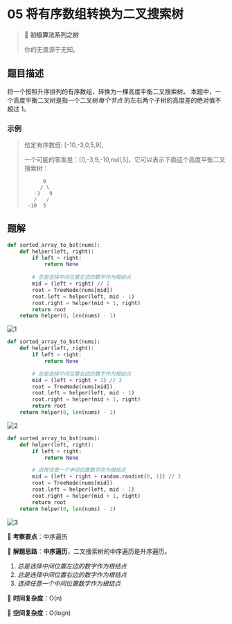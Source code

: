 # 05 将有序数组转换为二叉搜索树

> 🌈 **初级算法系列之树**
>
> 你的无畏源于无知。

## 题目描述

将一个按照升序排列的有序数组，转换为一棵高度平衡二叉搜索树。
本题中，一个高度平衡二叉树是指一个二叉树*每个节点* 的左右两个子树的高度差的绝对值不超过 1。

### 示例

> 给定有序数组: [-10,-3,0,5,9],
>
> 一个可能的答案是：[0,-3,9,-10,null,5]，它可以表示下面这个高度平衡二叉搜索树：
>
> ```shell
>       0
>      / \
>    -3   9
>    /   /
>  -10  5
> ```

## 题解

```python
def sorted_array_to_bst(nums):
    def helper(left, right):
        if left > right:
            return None
        
        # 总是选择中间位置左边的数字作为根结点
        mid = (left + right) // 2
        root = TreeNode(nums[mid])
        root.left = helper(left, mid - 1)
        root.right = helper(mid + 1, right)
        return root
    return helper(0, len(nums) - 1)
```

![1](https://tva1.sinaimg.cn/large/007S8ZIlly1gj1lencajsj30mc0ekgng.jpg)

```python
def sorted_array_to_bst(nums):
    def helper(left, right):
        if left > right:
            return None

        # 总是选择中间位置右边的数字作为根结点
        mid = (left + right + 1) // 2
        root = TreeNode(nums[mid])
        root.left = helper(left, mid - 1)
        root.right = helper(mid + 1, right)
        return root
    return helper(0, len(nums) - 1)
```

![2](https://tva1.sinaimg.cn/large/007S8ZIlly1gj1lf7snebj30mo0ei766.jpg)

```python
def sorted_array_to_bst(nums):
    def helper(left, right):
        if left > right:
            return None

        # 选择任意一个中间位置数字作为根结点
        mid = (left + right + random.randint(0, 1)) // 2
        root = TreeNode(nums[mid])
        root.left = helper(left, mid - 1)
        root.right = helper(mid + 1, right)
        return root
    return helper(0, len(nums) - 1)
```

![3](https://tva1.sinaimg.cn/large/007S8ZIlly1gj1lgejxkoj30xa0eotca.jpg)

🍥 **考察要点**：中序遍历

🍬 **解题思路**：**中序遍历**，二叉搜索树的中序遍历是升序遍历。

1. *总是选择中间位置左边的数字作为根结点*
2. *总是选择中间位置右边的数字作为根结点*
3. *选择任意一个中间位置数字作为根结点*

🍉 **时间复杂度**：O(n)

🍭 **空间复杂度**：O(logn)

